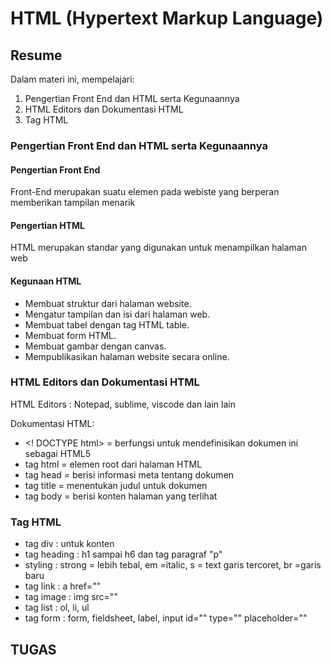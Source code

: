 # HTML (Hypertext Markup Language)

## Resume
Dalam materi ini, mempelajari:
1. Pengertian Front End dan HTML serta Kegunaannya
2. HTML Editors dan Dokumentasi HTML
3. Tag HTML
 
### Pengertian Front End dan HTML serta Kegunaannya

#### Pengertian Front End
Front-End merupakan suatu elemen pada webiste yang berperan memberikan tampilan menarik

#### Pengertian HTML
HTML merupakan standar yang digunakan untuk menampilkan halaman web

#### Kegunaan HTML

- Membuat struktur dari halaman website.
- Mengatur tampilan dan isi dari halaman web.
- Membuat tabel dengan tag HTML table.
- Membuat form HTML.
- Membuat gambar dengan canvas.
- Mempublikasikan halaman website secara online.

### HTML Editors dan Dokumentasi HTML
HTML Editors : 
Notepad, sublime, viscode dan lain lain

Dokumentasi HTML:
- <! DOCTYPE html> = berfungsi untuk mendefinisikan dokumen ini sebagai HTML5
- tag html = elemen root dari halaman HTML
- tag head = berisi informasi meta tentang dokumen
- tag title = menentukan judul untuk dokumen
- tag body = berisi konten halaman yang terlihat

### Tag HTML
- tag div : untuk konten
- tag heading : h1 sampai h6 dan tag paragraf "p"
- styling : strong = lebih tebal, em =italic, s = text garis tercoret, br =garis baru
- tag link : a href=""
- tag image : img src=""
- tag list : ol, li, ul
- tag form : form, fieldsheet, label, input id="" type="" placeholder=""
  
 ## TUGAS

